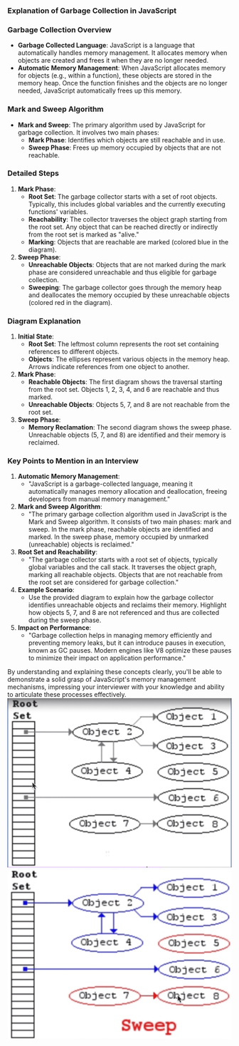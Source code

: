 ### Explanation of Garbage Collection in JavaScript

### Garbage Collection Overview

- **Garbage Collected Language**: JavaScript is a language that automatically handles memory management. It allocates memory when objects are created and frees it when they are no longer needed.
- **Automatic Memory Management**: When JavaScript allocates memory for objects (e.g., within a function), these objects are stored in the memory heap. Once the function finishes and the objects are no longer needed, JavaScript automatically frees up this memory.

### Mark and Sweep Algorithm

- **Mark and Sweep**: The primary algorithm used by JavaScript for garbage collection. It involves two main phases:
    - **Mark Phase**: Identifies which objects are still reachable and in use.
    - **Sweep Phase**: Frees up memory occupied by objects that are not reachable.

### Detailed Steps

1. **Mark Phase**:
    - **Root Set**: The garbage collector starts with a set of root objects. Typically, this includes global variables and the currently executing functions' variables.
    - **Reachability**: The collector traverses the object graph starting from the root set. Any object that can be reached directly or indirectly from the root set is marked as "alive."
    - **Marking**: Objects that are reachable are marked (colored blue in the diagram).
2. **Sweep Phase**:
    - **Unreachable Objects**: Objects that are not marked during the mark phase are considered unreachable and thus eligible for garbage collection.
    - **Sweeping**: The garbage collector goes through the memory heap and deallocates the memory occupied by these unreachable objects (colored red in the diagram).

### Diagram Explanation

1. **Initial State**:
    - **Root Set**: The leftmost column represents the root set containing references to different objects.
    - **Objects**: The ellipses represent various objects in the memory heap. Arrows indicate references from one object to another.
2. **Mark Phase**:
    - **Reachable Objects**: The first diagram shows the traversal starting from the root set. Objects 1, 2, 3, 4, and 6 are reachable and thus marked.
    - **Unreachable Objects**: Objects 5, 7, and 8 are not reachable from the root set.
3. **Sweep Phase**:
    - **Memory Reclamation**: The second diagram shows the sweep phase. Unreachable objects (5, 7, and 8) are identified and their memory is reclaimed.

### Key Points to Mention in an Interview

1. **Automatic Memory Management**:
    - "JavaScript is a garbage-collected language, meaning it automatically manages memory allocation and deallocation, freeing developers from manual memory management."
2. **Mark and Sweep Algorithm**:
    - "The primary garbage collection algorithm used in JavaScript is the Mark and Sweep algorithm. It consists of two main phases: mark and sweep. In the mark phase, reachable objects are identified and marked. In the sweep phase, memory occupied by unmarked (unreachable) objects is reclaimed."
3. **Root Set and Reachability**:
    - "The garbage collector starts with a root set of objects, typically global variables and the call stack. It traverses the object graph, marking all reachable objects. Objects that are not reachable from the root set are considered for garbage collection."
4. **Example Scenario**:
    - Use the provided diagram to explain how the garbage collector identifies unreachable objects and reclaims their memory. Highlight how objects 5, 7, and 8 are not referenced and thus are collected during the sweep phase.
5. **Impact on Performance**:
    - "Garbage collection helps in managing memory efficiently and preventing memory leaks, but it can introduce pauses in execution, known as GC pauses. Modern engines like V8 optimize these pauses to minimize their impact on application performance."

By understanding and explaining these concepts clearly, you'll be able to demonstrate a solid grasp of JavaScript's memory management mechanisms, impressing your interviewer with your knowledge and ability to articulate these processes effectively.
![alt text](<../../../11_Resources/images_used/Garbage_collection (1).png>)
![alt text](<../../../11_Resources/images_used/Garbage_collection (2).png>)
